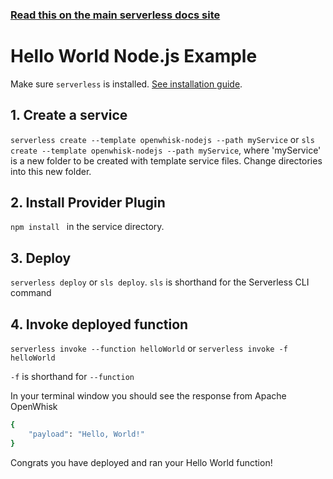 <!--
title: Hello World Node.js Example
menuText: Hello World Node.js Example
description: Create a Node.js Hello World OpenWhisk function
layout: Doc
-->

<!-- DOCS-SITE-LINK:START automatically generated  -->
### [Read this on the main serverless docs site](https://www.serverless.com/framework/docs/providers/openwhisk/examples/hello-world/node/)
<!-- DOCS-SITE-LINK:END -->

# Hello World Node.js Example

Make sure `serverless` is installed. [See installation guide](../../../guide/installation.md).

## 1. Create a service
`serverless create --template openwhisk-nodejs --path myService` or `sls create --template openwhisk-nodejs --path myService`, where 'myService' is a new folder to be created with template service files.  Change directories into this new folder.

## 2. Install Provider Plugin
`npm install ` in the service directory.

## 3. Deploy
`serverless deploy` or `sls deploy`. `sls` is shorthand for the Serverless CLI command

## 4. Invoke deployed function
`serverless invoke --function helloWorld` or `serverless invoke -f helloWorld`

`-f` is shorthand for `--function`

In your terminal window you should see the response from Apache OpenWhisk

```bash
{
    "payload": "Hello, World!"
}
```

Congrats you have deployed and ran your Hello World function!

